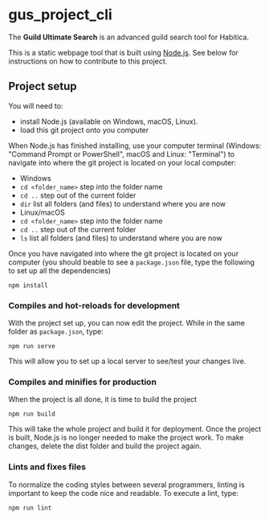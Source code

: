 # gus_project_cli
The **Guild Ultimate Search** is an advanced guild search tool for Habitica.

This is a static webpage tool that is built using [Node.js](https://nodejs.org/en/ "Node.js"). See below for instructions on how to contribute to this project.
## Project setup
You will need to:
* install Node.js (available on Windows, macOS, Linux).
* load this git project onto you computer

When Node.js has finished installing, use your computer terminal (Windows: "Command Prompt or PowerShell", macOS and Linux: "Terminal") to navigate into where the git project is located on your local computer:

* Windows
 * `cd <folder_name>` step into the folder name
 * `cd ..` step out of the current folder
 * `dir` list all folders (and files) to understand where you are now
* Linux/macOS
 * `cd <folder_name>` step into the folder name
 * `cd ..` step out of the current folder
 * `ls` list all folders (and files) to understand where you are now

Once you have navigated into where the git project is located on your computer (you should beable to see a `package.json` file, type the following to set up all the dependencies)
```
npm install
```

### Compiles and hot-reloads for development
With the project set up, you can now edit the project. While in the same folder as `package.json`, type:
```
npm run serve
```
This will allow you to set up a local server to see/test your changes live.

### Compiles and minifies for production
When the project is all done, it is time to build the project
```
npm run build
```
This will take the whole project and build it for deployment. Once the project is built, Node.js is no longer needed to make the project work. To make changes, delete the dist folder and build the project again.

### Lints and fixes files
To normalize the coding styles between several programmers, linting is important to keep the code nice and readable. To execute a lint, type:
```
npm run lint
```
